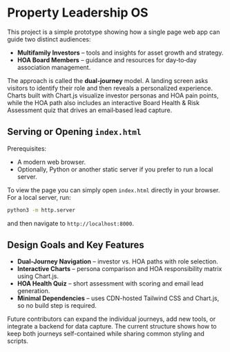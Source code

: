# Property Leadership OS

This project is a simple prototype showing how a single page web app can guide two distinct audiences:

* **Multifamily Investors** – tools and insights for asset growth and strategy.
* **HOA Board Members** – guidance and resources for day‑to‑day association management.

The approach is called the **dual‑journey** model. A landing screen asks visitors to identify their role and then reveals a personalized experience. Charts built with Chart.js visualize investor personas and HOA pain points, while the HOA path also includes an interactive Board Health & Risk Assessment quiz that drives an email‑based lead capture.

## Serving or Opening `index.html`

Prerequisites:

* A modern web browser.
* Optionally, Python or another static server if you prefer to run a local server.

To view the page you can simply open `index.html` directly in your browser. For a local server, run:

```bash
python3 -m http.server
```

and then navigate to `http://localhost:8000`.

## Design Goals and Key Features

* **Dual-Journey Navigation** – investor vs. HOA paths with role selection.
* **Interactive Charts** – persona comparison and HOA responsibility matrix using Chart.js.
* **HOA Health Quiz** – short assessment with scoring and email lead generation.
* **Minimal Dependencies** – uses CDN-hosted Tailwind CSS and Chart.js, so no build step is required.

Future contributors can expand the individual journeys, add new tools, or integrate a backend for data capture. The current structure shows how to keep both journeys self-contained while sharing common styling and scripts.

